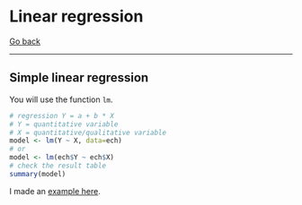 # Linear regression

[Go back](..)

<hr class="sr">

## Simple linear regression

You will use the function ``lm``.

```r
# regression Y = a + b * X
# Y = quantitative variable
# X = quantitative/qualitative variable
model <- lm(Y ~ X, data=ech)
# or
model <- lm(ech$Y ~ ech$X)
# check the result table
summary(model)
```

I made an [example here](examples/slr.md).